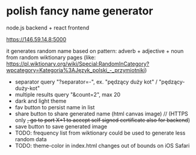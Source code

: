 # polish fancy name generator
node.js backend + react frontend

https://146.59.14.8:5000

it generates random name based on pattern: adverb + adjective + noun from random wiktionary pages (like: https://pl.wiktionary.org/wiki/Special:RandomInCategory?wpcategory=Kategoria%3AJęzyk_polski_-_przymiotniki)

- separator query "?separator=-", ex. "pędzący duży kot" / "pędzący-duży-kot"
- multiple results query "&count=2", max 20
- dark and light theme
- fav button to persist name in list
- share button to share generated name (html canvas image) // (HTTPS only ~~, go to port X+1 to accept self signed certificate also for backend~~)
- save button to save generated image
- TODO: frequency list from wiktionary could be used to generate less random data
- TODO: theme-color in index.html changes out of bounds on iOS Safari